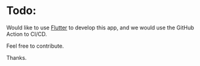 # Todo:
Would like to use [Flutter](https://flutter.dev/) to develop this app, and we would use the GitHub Action to CI/CD.

Feel free to contribute.

Thanks.
